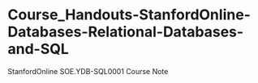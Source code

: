 # Course_Handouts-StanfordOnline-Databases-Relational-Databases-and-SQL

StanfordOnline SOE.YDB-SQL0001 Course Note
